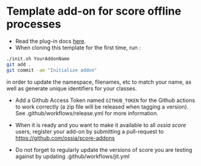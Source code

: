 # Template add-on for score offline processes

- Read the plug-in docs [here](https://ossia.io/score-docs/development).
- When cloning this template for the first time, run :

```bash
./init.sh YourAddonName
git add .
git commit -am "Initialize addon"
```

in order to update the namespace, filenames, etc to match your name, as well as generate unique identifiers for your classes.

- Add a Github Access Token named `GITHUB_TOKEN` for the Github actions to work correctly (a zip file will be released when tagging a version). See .github/workflows/release.yml for more information.

- When it is ready and you want to make it available to all _ossia score_ users, register your add-on by submitting a pull-request to https://github.com/ossia/score-addons

- Do not forget to regularly update the versions of score you are testing against by updating .github/workflows/jit.yml
